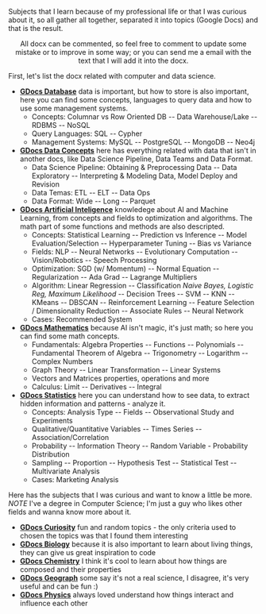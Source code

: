 Subjects that I learn because of my professional life or that I was curious about it, so all gather all together, separated it into topics (Google Docs) and that is the result.


<center>All docx can be commented, so feel free to comment to update some mistake or to improve in some way; or you can send me a email with the text that I will add it into the docx.</center>


First, let's list the docx related with computer and data science.
 - [**GDocs Database**](https://docs.google.com/document/d/1N15zdvKR0HRKpN2-1ssVOD1f-WOhe5q2fL3f_B8tAgc/edit?usp=sharing) data is important, but how to store is also important, here you can find some concepts, languages to query data and how to use some management systems.
   - Concepts: Columnar vs Row Oriented DB -- Data Warehouse/Lake -- RDBMS -- NoSQL
   - Query Languages: SQL -- Cypher
   - Management Systems: MySQL -- PostgreSQL -- MongoDB -- Neo4j
 - [**GDocs Data Concepts**](https://docs.google.com/document/d/1KqlPu863sH0eKOfvvY9fGQnhKmYzO8FdjfFtv5jI_MI/edit?usp=sharing) here has everything related with data that isn't in another docs, like Data Science Pipeline, Data Teams and Data Format.
   - Data Science Pipeline: Obtaining & Preprocessing Data -- Data Exploratory -- Interpreting & Modeling Data, Model Deploy and Revision
   - Data Temas: ETL -- ELT -- Data Ops
   - Data Format: Wide -- Long -- Parquet
 - [**GDocs Artificial Inteligence**](https://docs.google.com/document/d/1T_6BnLTSTsrSU-WsZ4i1ZD8CcJLRB29wwITiKDVg1JQ/edit?usp=sharing) knowledege about AI and Machine Learning, from concepts and fields to optimization and algorithms. The math part of some functions and methods are also descripted.
   - Concepts: Statistical Learning -- Prediction vs Inference -- Model Evaluation/Selection -- Hyperparameter Tuning -- Bias vs Variance
   - Fields: NLP -- Neural Networks -- Evolutionary Computation -- Vision/Robotics -- Speech Processing
   - Optimization: SGD (w/ Momentum) -- Normal Equation -- Regularization -- Ada Grad -- Lagrange Multipliers
   - Algorithm: Linear Regression -- Classification *Naive Bayes, Logistic Reg, Maximum Likelihood* -- Decision Trees -- SVM -- KNN -- KMeans -- DBSCAN -- Reinforcement Learning -- Feature Selection / Dimensionality Reduction -- Associate Rules -- Neural Network
   - Cases: Recommended System
 - [**GDocs Mathematics**](https://docs.google.com/document/d/1xJGlxdmNn-jrmnmDoHGGQbHpkgvm2JkOQY-l9jk4Awo/edit?usp=sharing) because AI isn't magic, it's just math; so here you can find some math concepts.
   - Fundamentals: Algebra Properties -- Functions -- Polynomials -- Fundamental Theorem of Algebra -- Trigonometry -- Logarithm -- Complex Numbers
   - Graph Theory -- Linear Transformation -- Linear Systems
   - Vectors and Matrices properties, operations and more
   - Calculus: Limit -- Derivatives -- Integral
 - [**GDocs Statistics**](https://docs.google.com/document/d/1LGm6v2gzczZt8pEkbRh_W5SvcERKFtT-3Uoz54ILXzA/edit?usp=sharing) here you can understand how to see data, to extract hidden information and patterns - analyze it.
   - Concepts: Analysis Type -- Fields -- Observational Study and Experiments
   - Qualitative/Quantitative Variables -- Times Series -- Association/Correlation
   - Probability -- Information Theory -- Random Variable - Probability Distribution
   - Sampling -- Proportion -- Hypothesis Test -- Statistical Test -- Multivariate Analysis
   - Cases: Marketing Analysis


Here has the subjects that I was curious and want to know a little be more.\
*NOTE* I've a degree in Computer Science; I'm just a guy who likes other fields and wanna know more about it.
 - [**GDocs Curiosity**](https://docs.google.com/document/d/1qjjeoNa5ZzHHhmhOjQYl6yK9BATA9oVHT_KUQO_zkuw/edit?usp=sharing) fun and random topics - the only criteria used to chosen the topics was that I found them interesting
 - [**GDocs Biology**](https://docs.google.com/document/d/1aH-GYlbdnjTWsGwu4Z-d6S37l9xAeT4FUoEpt6kXHh8/edit?usp=sharing) because it is also important to learn about living things, they can give us great inspiration to code
 - [**GDocs Chemistry**](https://docs.google.com/document/d/1cMLBFiNFg6igFbHgXbLzSI1KharJda6pj78IPF9Jljc/edit?usp=sharing) I think it's cool to learn about how things are composed and their properties
 - [**GDocs Geograph**](https://docs.google.com/document/d/1mKCoENCC5d_yj8BV3tQtgdGBqXnYxxqhrsILttgCJwE/edit?usp=sharing) some say it's not a real science, I disagree, it's very useful and can be fun :)
 - [**GDocs Physics**](https://docs.google.com/document/d/1Y8rosRFmUUZ64JlOO8K2bPCHh10ew5nA2pcILCWdGuk/edit?usp=sharing) always loved understand how things interact and influence each other

